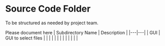 # Source Code Folder
To be structured as needed by project team.

Please document here
| Subdirectory Name | Description |
|---|---|
| GUI | GUI to select files |
| | |
| | |
| | |
| | |
